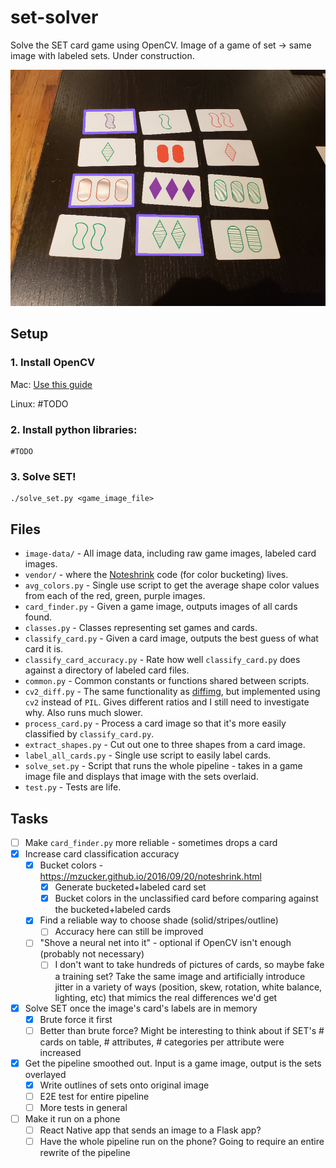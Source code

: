 # set-solver
Solve the SET card game using OpenCV. Image of a game of set -> same image with labeled sets. Under construction.

![Solved set game](./image-data/solved/solved11.png)

## Setup

### 1. Install OpenCV

Mac: [Use this guide](https://www.pyimagesearch.com/2016/12/19/install-opencv-3-on-macos-with-homebrew-the-easy-way/)

Linux: \#TODO

### 2. Install python libraries: 

```
#TODO
```

### 3. Solve SET!

```
./solve_set.py <game_image_file>
```

## Files

* `image-data/` - All image data, including raw game images, labeled card images.
* `vendor/` - where the [Noteshrink](https://mzucker.github.io/2016/09/20/noteshrink.html) code (for color bucketing) lives.
* `avg_colors.py` - Single use script to get the average shape color values from each of the red, green, purple images.
* `card_finder.py` - Given a game image, outputs images of all cards found.
* `classes.py` - Classes representing set games and cards.
* `classify_card.py` - Given a card image, outputs the best guess of what card it is.
* `classify_card_accuracy.py` - Rate how well `classify_card.py` does against a directory of labeled card files.
* `common.py` - Common constants or functions shared between scripts.
* `cv2_diff.py` - The same functionality as [diffimg](https://github.com/nicolashahn/diffimg), but implemented using `cv2` instead of `PIL`. Gives different ratios and I still need to investigate why. Also runs much slower.
* `process_card.py` - Process a card image so that it's more easily classified by `classify_card.py`.
* `extract_shapes.py` - Cut out one to three shapes from a card image.
* `label_all_cards.py` - Single use script to easily label cards.
* `solve_set.py` - Script that runs the whole pipeline - takes in a game image file and displays that image with the sets overlaid.
* `test.py` - Tests are life.

## Tasks

- [ ] Make `card_finder.py` more reliable - sometimes drops a card
- [x] Increase card classification accuracy
  - [x] Bucket colors - https://mzucker.github.io/2016/09/20/noteshrink.html
    - [x] Generate bucketed+labeled card set
    - [x] Bucket colors in the unclassified card before comparing against the bucketed+labeled cards
  - [x] Find a reliable way to choose shade (solid/stripes/outline)
    - [ ] Accuracy here can still be improved
  - [ ] "Shove a neural net into it" - optional if OpenCV isn't enough (probably not necessary)
    - [ ] I don't want to take hundreds of pictures of cards, so maybe fake a training set? Take the same image and artificially introduce jitter in a variety of ways (position, skew, rotation, white balance, lighting, etc) that mimics the real differences we'd get
- [x] Solve SET once the image's card's labels are in memory
   - [x] Brute force it first
   - [ ] Better than brute force? Might be interesting to think about if SET's # cards on table, # attributes, # categories per attribute were increased
- [x] Get the pipeline smoothed out. Input is a game image, output is the sets overlayed
  - [x] Write outlines of sets onto original image
  - [ ] E2E test for entire pipeline
  - [ ] More tests in general
- [ ] Make it run on a phone
  - [ ] React Native app that sends an image to a Flask app?
  - [ ] Have the whole pipeline run on the phone? Going to require an entire rewrite of the pipeline
